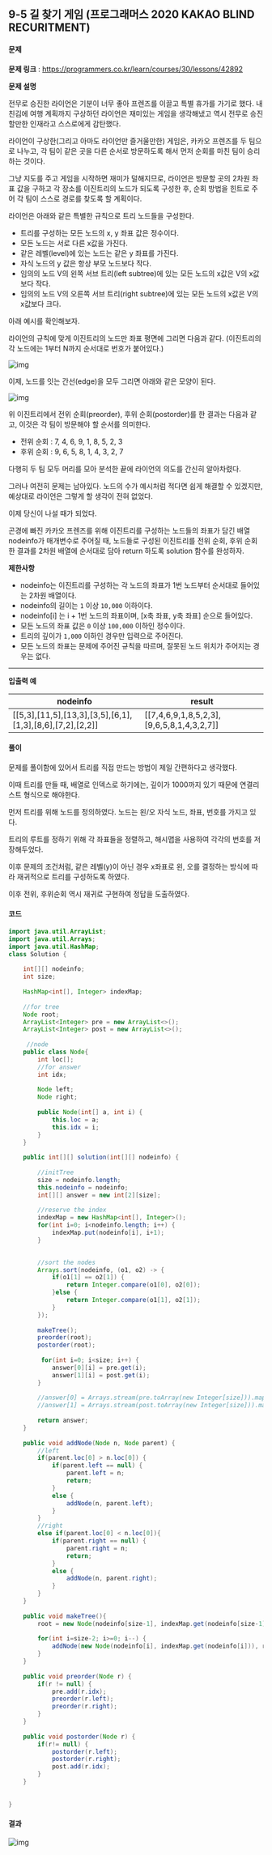 ## 9-5 길 찾기 게임 (프로그래머스 2020 KAKAO BLIND RECURITMENT)

#### 문제

**문제 링크** : https://programmers.co.kr/learn/courses/30/lessons/42892

**문제 설명**

전무로 승진한 라이언은 기분이 너무 좋아 프렌즈를 이끌고 특별 휴가를 가기로 했다.
내친김에 여행 계획까지 구상하던 라이언은 재미있는 게임을 생각해냈고 역시 전무로 승진할만한 인재라고 스스로에게 감탄했다.

라이언이 구상한(그리고 아마도 라이언만 즐거울만한) 게임은, 카카오 프렌즈를 두 팀으로 나누고, 각 팀이 같은 곳을 다른 순서로 방문하도록 해서 먼저 순회를 마친 팀이 승리하는 것이다.

그냥 지도를 주고 게임을 시작하면 재미가 덜해지므로, 라이언은 방문할 곳의 2차원 좌표 값을 구하고 각 장소를 이진트리의 노드가 되도록 구성한 후, 순회 방법을 힌트로 주어 각 팀이 스스로 경로를 찾도록 할 계획이다.

라이언은 아래와 같은 특별한 규칙으로 트리 노드들을 구성한다.

- 트리를 구성하는 모든 노드의 x, y 좌표 값은 정수이다.
- 모든 노드는 서로 다른 x값을 가진다.
- 같은 레벨(level)에 있는 노드는 같은 y 좌표를 가진다.
- 자식 노드의 y 값은 항상 부모 노드보다 작다.
- 임의의 노드 V의 왼쪽 서브 트리(left subtree)에 있는 모든 노드의 x값은 V의 x값보다 작다.
- 임의의 노드 V의 오른쪽 서브 트리(right subtree)에 있는 모든 노드의 x값은 V의 x값보다 크다.

아래 예시를 확인해보자.

라이언의 규칙에 맞게 이진트리의 노드만 좌표 평면에 그리면 다음과 같다. (이진트리의 각 노드에는 1부터 N까지 순서대로 번호가 붙어있다.)

![img](https://blog.kakaocdn.net/dn/bEqnl1/btqUtV51tzB/MagYBnlOIcFZ7jwfL9l8Xk/img.jpg)

이제, 노드를 잇는 간선(edge)을 모두 그리면 아래와 같은 모양이 된다.

![img](https://blog.kakaocdn.net/dn/cE3NIv/btqUtXJuWoK/Om2A41r2ebiRdqAGjyvaOk/img.jpg)

위 이진트리에서 전위 순회(preorder), 후위 순회(postorder)를 한 결과는 다음과 같고, 이것은 각 팀이 방문해야 할 순서를 의미한다.

- 전위 순회 : 7, 4, 6, 9, 1, 8, 5, 2, 3
- 후위 순회 : 9, 6, 5, 8, 1, 4, 3, 2, 7

다행히 두 팀 모두 머리를 모아 분석한 끝에 라이언의 의도를 간신히 알아차렸다.

그러나 여전히 문제는 남아있다. 노드의 수가 예시처럼 적다면 쉽게 해결할 수 있겠지만, 예상대로 라이언은 그렇게 할 생각이 전혀 없었다.

이제 당신이 나설 때가 되었다.

곤경에 빠진 카카오 프렌즈를 위해 이진트리를 구성하는 노드들의 좌표가 담긴 배열 nodeinfo가 매개변수로 주어질 때,
노드들로 구성된 이진트리를 전위 순회, 후위 순회한 결과를 2차원 배열에 순서대로 담아 return 하도록 solution 함수를 완성하자.



**제한사항**

- nodeinfo는 이진트리를 구성하는 각 노드의 좌표가 1번 노드부터 순서대로 들어있는 2차원 배열이다.
- nodeinfo의 길이는 `1` 이상 `10,000` 이하이다.
- nodeinfo[i] 는 i + 1번 노드의 좌표이며, [x축 좌표, y축 좌표] 순으로 들어있다.
- 모든 노드의 좌표 값은 `0` 이상 `100,000` 이하인 정수이다.
- 트리의 깊이가 `1,000` 이하인 경우만 입력으로 주어진다.
- 모든 노드의 좌표는 문제에 주어진 규칙을 따르며, 잘못된 노드 위치가 주어지는 경우는 없다.

------

**입출력 예**

| nodeinfo                                                  | result                                    |
| --------------------------------------------------------- | ----------------------------------------- |
| [[5,3],[11,5],[13,3],[3,5],[6,1],[1,3],[8,6],[7,2],[2,2]] | [[7,4,6,9,1,8,5,2,3],[9,6,5,8,1,4,3,2,7]] |



#### 풀이

문제를 풀이함에 있어서 트리를 직접 만드는 방법이 제일 간편하다고 생각했다.

이때 트리를 만들 때, 배열로 인덱스로 하기에는, 깊이가 1000까지 있기 때문에 연결리스트 형식으로 해야한다.



먼저 트리를 위해 노드를 정의하였다. 노드는 왼/오 자식 노드, 좌표, 번호를 가지고 있다.

트리의 루트를 정하기 위해 각 좌표들을 정렬하고,  해시맵을 사용하여 각각의 번호를 저장해두었다.

이후 문제의 조건처럼, 같은 레벨(y)이 아닌 경우 x좌표로 왼, 오를 결정하는 방식에 따라 재귀적으로 트리를 구성하도록 하였다.



이후 전위, 후위순회 역시 재귀로 구현하여 정답을 도출하였다.



#### 코드

````java
import java.util.ArrayList;
import java.util.Arrays;
import java.util.HashMap;
class Solution {
	
	int[][] nodeinfo;
	int size;
	
	HashMap<int[], Integer> indexMap;
	
	//for tree
	Node root;
	ArrayList<Integer> pre = new ArrayList<>();
	ArrayList<Integer> post = new ArrayList<>();
    
     //node
    public class Node{
    	int loc[];
    	//for answer
    	int idx;
    	
    	Node left;
    	Node right;
    	
    	public Node(int[] a, int i) {
    		this.loc = a;
    		this.idx = i;
    	}
    }
	
    public int[][] solution(int[][] nodeinfo) {
        
        //initTree
        size = nodeinfo.length;
        this.nodeinfo = nodeinfo;
        int[][] answer = new int[2][size];
        
        //reserve the index
        indexMap = new HashMap<int[], Integer>();
        for(int i=0; i<nodeinfo.length; i++) {
        	indexMap.put(nodeinfo[i], i+1);
        }
        

        //sort the nodes
        Arrays.sort(nodeinfo, (o1, o2) -> {
        	if(o1[1] == o2[1]) {
        		return Integer.compare(o1[0], o2[0]);
        	}else {
        		return Integer.compare(o1[1], o2[1]);
        	}
        });
        
        makeTree();
        preorder(root);
        postorder(root);
        
         for(int i=0; i<size; i++) {
        	answer[0][i] = pre.get(i);
        	answer[1][i] = post.get(i);
        }
        
        //answer[0] = Arrays.stream(pre.toArray(new Integer[size])).mapToInt(Integer::intValue).toArray();
        //answer[1] = Arrays.stream(post.toArray(new Integer[size])).mapToInt(Integer::intValue).toArray();
        
        return answer;
    }
    
    public void addNode(Node n, Node parent) {
        //left
		if(parent.loc[0] > n.loc[0]) {
			if(parent.left == null) {
				parent.left = n;
				return;
			}
			else { 
				addNode(n, parent.left);
			}
		}
		//right
		else if(parent.loc[0] < n.loc[0]){
			if(parent.right == null) {
				parent.right = n;
				return;
			}
			else {
				addNode(n, parent.right);
			}	
		}
	}
    
    public void makeTree(){
    	root = new Node(nodeinfo[size-1], indexMap.get(nodeinfo[size-1]));
    	
    	for(int i=size-2; i>=0; i--) {
    		addNode(new Node(nodeinfo[i], indexMap.get(nodeinfo[i])), root);
    	}
    }
    
    public void preorder(Node r) {
    	if(r != null) {
    		pre.add(r.idx);
    		preorder(r.left);
    		preorder(r.right);
    	}
    }
    
    public void postorder(Node r) {
    	if(r!= null) {
    		postorder(r.left);
    		postorder(r.right);
    		post.add(r.idx);
    	}
    }
    
   
}
````



#### 결과

![img](https://blog.kakaocdn.net/dn/4t5en/btqUwxwzfau/zAwSMxQy8bIp1eETTVmwqK/img.png)